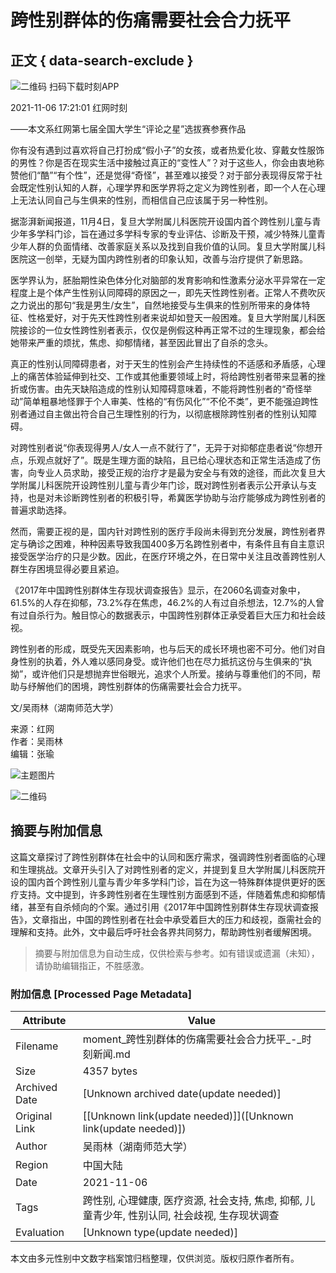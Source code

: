 # 跨性别群体的伤痛需要社会合力抚平

## 正文 { data-search-exclude }


![二维码](https://j.rednet.cn/site/static/images/qr-shike1.png) 扫码下载时刻APP

2021-11-06 17:21:01 红网时刻

——本文系红网第七届全国大学生“评论之星”选拔赛参赛作品

你有没有遇到过喜欢将自己打扮成“假小子”的女孩，或者热爱化妆、穿戴女性服饰的男性？你是否在现实生活中接触过真正的“变性人”？对于这些人，你会由衷地称赞他们“酷”“有个性”，还是觉得“奇怪”，甚至难以接受？对于部分表现得反常于社会既定性别认知的人群，心理学界和医学界将之定义为跨性别者，即一个人在心理上无法认同自己与生俱来的性别，而相信自己应该属于另一种性别。

据澎湃新闻报道，11月4日，复旦大学附属儿科医院开设国内首个跨性别儿童与青少年多学科门诊，旨在通过多学科专家的专业评估、诊断及干预，减少特殊儿童青少年人群的负面情绪、改善家庭关系以及找到自我价值的认同。复旦大学附属儿科医院这一创举，无疑为国内跨性别者的印象认知，改善与治疗提供了新思路。

医学界认为，胚胎期性染色体分化对脑部的发育影响和性激素分泌水平异常在一定程度上是个体产生性别认同障碍的原因之一，即先天性跨性别者。正常人不费吹灰之力说出的那句“我是男生/女生”，自然地接受与生俱来的性别所带来的身体特征、性格爱好，对于先天性跨性别者来说却如登天一般困难。复旦大学附属儿科医院接诊的一位女性跨性别者表示，仅仅是例假这种再正常不过的生理现象，都会给她带来严重的烦扰，焦虑、抑郁情绪，甚至因此冒出了自杀的念头。

真正的性别认同障碍患者，对于天生的性别会产生持续性的不适感和矛盾感，心理上的痛苦体验延伸到社交、工作或其他重要领域上时，将给跨性别者带来显著的挫折或伤害。由先天缺陷造成的性别认知障碍意味着，不能将跨性别者的“奇怪举动”简单粗暴地怪罪于个人审美、性格的“有伤风化”“不伦不类”，更不能强迫跨性别者通过自主做出符合自己生理性别的行为，以彻底根除跨性别者的性别认知障碍。

对跨性别者说“你表现得男人/女人一点不就行了”，无异于对抑郁症患者说“你想开点，乐观点就好了”。既是生理方面的缺陷，且已给心理状态和正常生活造成了伤害，向专业人员求助，接受正规的治疗才是最为安全与有效的途径，而此次复旦大学附属儿科医院开设跨性别儿童与青少年门诊，既对跨性别者表示公开承认与支持，也是对未诊断跨性别者的积极引导，希冀医学协助与治疗能够成为跨性别者的普遍求助选择。

然而，需要正视的是，国内针对跨性别的医疗手段尚未得到充分发展，跨性别者界定与确诊之困难，种种因素导致我国400多万名跨性别者中，有条件且有自主意识接受医学治疗的只是少数。因此，在医疗环境之外，在日常中关注且改善跨性别人群生存困境显得必要且紧迫。

《2017年中国跨性别群体生存现状调查报告》显示，在2060名调查对象中，61.5%的人存在抑郁，73.2%存在焦虑，46.2%的人有过自杀想法，12.7%的人曾有过自杀行为。触目惊心的数据表示，中国跨性别群体正承受着巨大压力和社会歧视。

跨性别者的形成，既受先天因素影响，也与后天的成长环境也密不可分。他们对自身性别的执着，外人难以感同身受。或许他们也在尽力抵抗这份与生俱来的“执拗”，或许他们只是想抛弃世俗眼光，追求个人所爱。接纳与尊重他们的不同，帮助与纾解他们的困境，跨性别群体的伤痛需要社会合力抚平。

文/吴雨林（湖南师范大学）

来源：红网  
作者：吴雨林  
编辑：张瑜  

![主题图片](https://moment.rednet.cn/pc/images/topic_title.png)  

![二维码](https://j.rednet.cn/site/static/images/qr-shike1.png)
<!-- tcd_original_link https://moment.rednet.cn/content/2021/11/06/10370904.html -->


## 摘要与附加信息

<!-- tcd_abstract -->
这篇文章探讨了跨性别群体在社会中的认同和医疗需求，强调跨性别者面临的心理和生理挑战。文章开头引入了对跨性别者的定义，并提到复旦大学附属儿科医院开设的国内首个跨性别儿童与青少年多学科门诊，旨在为这一特殊群体提供更好的医疗支持。文中提到，许多跨性别者在生理性别方面感到不适，伴随着焦虑和抑郁情绪，甚至有自杀倾向的个案。通过引用《2017年中国跨性别群体生存现状调查报告》，文章指出，中国的跨性别者在社会中承受着巨大的压力和歧视，亟需社会的理解和支持。此外，文中最后呼吁社会各界共同努力，帮助跨性别者缓解困境。
<!-- tcd_abstract_end -->

> 摘要与附加信息为自动生成，仅供检索与参考。如有错误或遗漏（未知），请协助编辑指正，不胜感激。

### 附加信息 [Processed Page Metadata]

| Attribute       | Value                                  |
|-----------------|----------------------------------------|
| Filename        | moment_跨性别群体的伤痛需要社会合力抚平_-_时刻新闻.md                             |
| Size            | 4357 bytes                           |
| Archived Date   | [Unknown archived date(update needed)]                             |
| Original Link   | [[Unknown link(update needed)]]([Unknown link(update needed)])                       |
| Author          | 吴雨林（湖南师范大学）                               |
| Region          | 中国大陆                               |
| Date            | 2021-11-06                                 |
| Tags            | 跨性别, 心理健康, 医疗资源, 社会支持, 焦虑, 抑郁, 儿童青少年, 性别认同, 社会歧视, 生存现状调查                                 |
| Evaluation            | [Unknown type(update needed)]                                 |
<!-- tcd_table_end -->

本文由多元性别中文数字档案馆归档整理，仅供浏览。版权归原作者所有。
